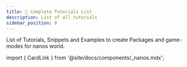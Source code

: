 ```yaml
---
title: 📑 Complete Tutorials List
description: List of all tutorials
sidebar_position: 0
---
```



List of Tutorials, Snippets and Examples to create Packages and game-modes for nanos world.

import { CardLink } from '@site/docs/components/_nanos.mdx';

<div class="card-links">

<CardLink
	title="Basic HUD (Canvas)"
	description="How to add a basic HUD using Render’s Canvas features, to display the character’s Health and Ammo."
	image_src="/img/docs/tutorials/canvas.webp"
	href="getting-started/tutorials-and-examples/basic-hud-canvas"
/>

<CardLink
	title="Basic HUD (HTML)"
	description="How to add a basic HUD using HTML + JavaScript + CSS to display the character’s Health and Ammo based on CS:GO HUD."
	image_src="/img/docs/tutorials/html-01.webp"
	href="getting-started/tutorials-and-examples/basic-hud-html"
/>

<CardLink
	title="Chat Colors"
	description="How to customize chat messages."
	image_src="/img/docs/tutorials/chat-colors.webp"
	href="getting-started/tutorials-and-examples/chat-colors"
/>

<CardLink
	title="Doors"
	description="How to create a simple and automatic door when Characters move in."
	image_src="/img/docs/tutorials/doors.webp"
	href="getting-started/tutorials-and-examples/doors"
/>

<CardLink
	title="Fireworks"
	description="How to create a Firework-shooter weapon using the Fireworks Particle Effects Asset Pack from our Vault!"
	image_src="/img/docs/tutorials/fireworks-01.webp"
	href="getting-started/tutorials-and-examples/fireworks"
/>

<CardLink
	title="Gravity Gun"
	description="How to create a simple Gravity Gun to move Props around."
	image_src="/img/docs/tutorials/gravity-gun.webp"
	href="getting-started/tutorials-and-examples/gravity-gun"
/>

<CardLink
	title="Hosting Server 4Free - Google Cloud"
	description="How to create a Linux virtual machine instance on Compute Engine using the Google Cloud Console within the Free Tier."
	image_src="/img/docs/tutorials/hosting-4free-01.webp"
	href="getting-started/tutorials-and-examples/hosting-server-4free-gcp"
/>

<CardLink
	title="Monster Truck"
	description="How to create a Monster Truck using the Vehicle system."
	image_src="/img/docs/tutorials/monster-truck.webp"
	href="getting-started/tutorials-and-examples/monster-truck"
/>

<CardLink
	title="Nametags"
	description="How to add Name Tags to Characters."
	image_src="/img/docs/tutorials/nametag.webp"
	href="getting-started/tutorials-and-examples/name-tags"
/>

<CardLink
	title="Painting Meshes"
	description="How to use the new Material customization methods available to use."
	image_src="/img/docs/tutorials/painting-meshes-01.webp"
	href="getting-started/tutorials-and-examples/painting-meshes"
/>

<CardLink
	title="Play as Prop"
	description="How to simulate a Prop possessing using a Character. This can be used for Prop Hunt game-modes!"
	image_src="/img/docs/tutorials/play-as-prop.webp"
	href="getting-started/tutorials-and-examples/play-as-prop"
/>

<CardLink
	title="Weapon Flashlight"
	description="This sample code attaches a Light to a Weapon to make a Flashlight attachment."
	image_src="/img/docs/tutorials/weapon-flashlight.webp"
	href="getting-started/tutorials-and-examples/weapon-flashlight"
/>

<CardLink
	title="Weapon Scope"
	description="This sample code shows how to attach custom sights meshes into a Weapon and work as real scopes."
	image_src="/img/docs/tutorials/weapon-scope.webp"
	href="getting-started/tutorials-and-examples/weapon-scope"
/>

<CardLink
	title="X-Ray & Highlight"
	description="This sample code shows how to set Actors to be highlighted when behind walls, or always highlighted!"
	image_src="/img/docs/tutorials/xray.webp"
	href="getting-started/tutorials-and-examples/x-ray-and-highlight"
/>

</div>
